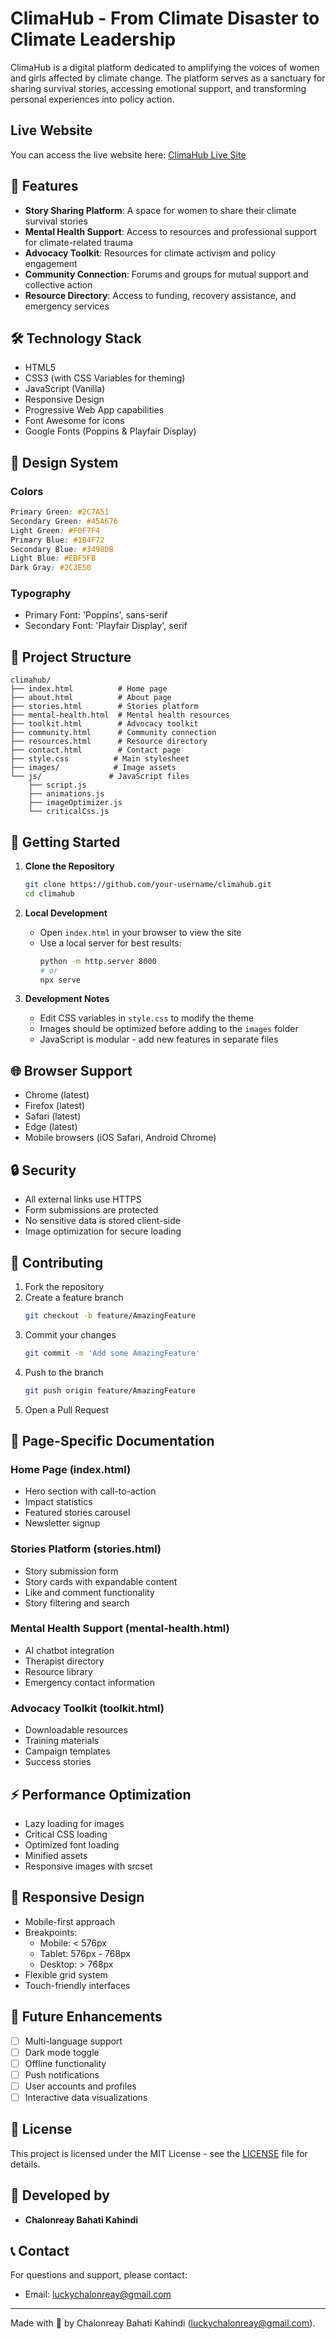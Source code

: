 # ClimaHub - From Climate Disaster to Climate Leadership

ClimaHub is a digital platform dedicated to amplifying the voices of women and girls affected by climate change. The platform serves as a sanctuary for sharing survival stories, accessing emotional support, and transforming personal experiences into policy action.

## Live Website
You can access the live website here: [ClimaHub Live Site](https://yourproject.netlify.app)


## 🌟 Features

- **Story Sharing Platform**: A space for women to share their climate survival stories
- **Mental Health Support**: Access to resources and professional support for climate-related trauma
- **Advocacy Toolkit**: Resources for climate activism and policy engagement
- **Community Connection**: Forums and groups for mutual support and collective action
- **Resource Directory**: Access to funding, recovery assistance, and emergency services

## 🛠 Technology Stack

- HTML5
- CSS3 (with CSS Variables for theming)
- JavaScript (Vanilla)
- Responsive Design
- Progressive Web App capabilities
- Font Awesome for icons
- Google Fonts (Poppins & Playfair Display)

## 🎨 Design System

### Colors
```css
Primary Green: #2C7A51
Secondary Green: #45A676
Light Green: #F0F7F4
Primary Blue: #1B4F72
Secondary Blue: #3498DB
Light Blue: #EBF5FB
Dark Gray: #2C3E50
```

### Typography
- Primary Font: 'Poppins', sans-serif
- Secondary Font: 'Playfair Display', serif

## 📁 Project Structure

```
climahub/
├── index.html          # Home page
├── about.html          # About page
├── stories.html        # Stories platform
├── mental-health.html  # Mental health resources
├── toolkit.html        # Advocacy toolkit
├── community.html      # Community connection
├── resources.html      # Resource directory
├── contact.html        # Contact page
├── style.css          # Main stylesheet
├── images/            # Image assets
└── js/               # JavaScript files
    ├── script.js
    ├── animations.js
    ├── imageOptimizer.js
    └── criticalCss.js
```

## 🚀 Getting Started

1. **Clone the Repository**
   ```bash
   git clone https://github.com/your-username/climahub.git
   cd climahub
   ```

2. **Local Development**
   - Open `index.html` in your browser to view the site
   - Use a local server for best results:
     ```bash
     python -m http.server 8000
     # or
     npx serve
     ```

3. **Development Notes**
   - Edit CSS variables in `style.css` to modify the theme
   - Images should be optimized before adding to the `images` folder
   - JavaScript is modular - add new features in separate files

## 🌐 Browser Support

- Chrome (latest)
- Firefox (latest)
- Safari (latest)
- Edge (latest)
- Mobile browsers (iOS Safari, Android Chrome)

## 🔒 Security

- All external links use HTTPS
- Form submissions are protected
- No sensitive data is stored client-side
- Image optimization for secure loading

## 🤝 Contributing

1. Fork the repository
2. Create a feature branch
   ```bash
   git checkout -b feature/AmazingFeature
   ```
3. Commit your changes
   ```bash
   git commit -m 'Add some AmazingFeature'
   ```
4. Push to the branch
   ```bash
   git push origin feature/AmazingFeature
   ```
5. Open a Pull Request

## 📝 Page-Specific Documentation

### Home Page (index.html)
- Hero section with call-to-action
- Impact statistics
- Featured stories carousel
- Newsletter signup

### Stories Platform (stories.html)
- Story submission form
- Story cards with expandable content
- Like and comment functionality
- Story filtering and search

### Mental Health Support (mental-health.html)
- AI chatbot integration
- Therapist directory
- Resource library
- Emergency contact information

### Advocacy Toolkit (toolkit.html)
- Downloadable resources
- Training materials
- Campaign templates
- Success stories

## ⚡ Performance Optimization

- Lazy loading for images
- Critical CSS loading
- Optimized font loading
- Minified assets
- Responsive images with srcset

## 📱 Responsive Design

- Mobile-first approach
- Breakpoints:
  - Mobile: < 576px
  - Tablet: 576px - 768px
  - Desktop: > 768px
- Flexible grid system
- Touch-friendly interfaces

## 🎯 Future Enhancements

- [ ] Multi-language support
- [ ] Dark mode toggle
- [ ] Offline functionality
- [ ] Push notifications
- [ ] User accounts and profiles
- [ ] Interactive data visualizations

## 📄 License

This project is licensed under the MIT License - see the [LICENSE](LICENSE) file for details.

## 👥 Developed by

- **Chalonreay Bahati Kahindi** 

## 📞 Contact

For questions and support, please contact:
- Email: luckychalonreay@gmail.com

---

Made with 💚 by Chalonreay Bahati Kahindi (luckychalonreay@gmail.com).
